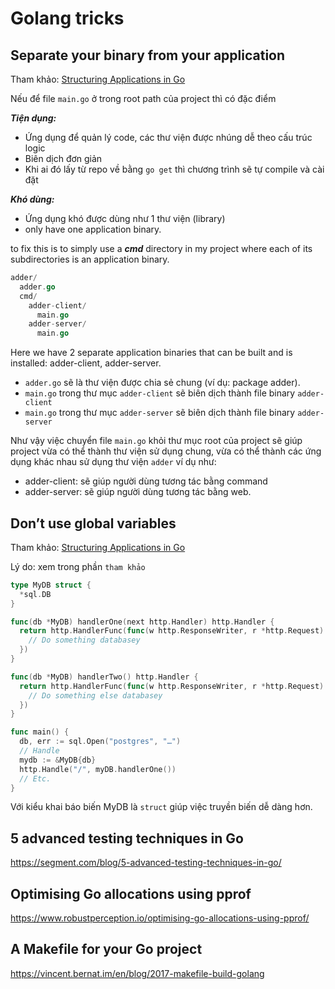# Golang tricks

## Separate your binary from your application

Tham khảo: [Structuring Applications in Go](https://medium.com/@benbjohnson/structuring-applications-in-go-3b04be4ff091)

Nếu để file `main.go` ở trong root path của project thì có đặc điểm

***Tiện dụng:***
- Ứng dụng để quản lý code, các thư viện được nhúng dễ theo cấu trúc logic
- Biên dịch đơn giản
- Khi ai đó lấy từ repo về bằng `go get` thì chương trình sẽ tự compile và cài đặt

***Khó dùng:***
- Ứng dụng khó được dùng như 1 thư viện (library)
- only have one application binary.

to fix this is to simply use a ***cmd*** directory in my project where each of its subdirectories is an application binary.

```go
adder/
  adder.go
  cmd/
    adder-client/
      main.go
    adder-server/
      main.go
```
Here we have 2 separate application binaries that can be built and is installed: adder-client, adder-server.

- `adder.go` sẽ là thư viện được chia sẻ chung (ví dụ: package adder).
- `main.go` trong thư mục `adder-client` sẽ biên dịch thành file binary `adder-client`
- `main.go` trong thư mục `adder-server` sẽ biên dịch thành file binary `adder-server`

Như vậy việc chuyển file `main.go` khỏi thư mục root của project sẽ giúp project vừa có thể thành thư viện sử dụng chung, vừa có thể thành các ứng dụng khác nhau sử dụng thư viện  `adder` ví dụ như:
- adder-client: sẽ giúp người dùng tương tác bằng command
- adder-server: sẽ giúp người dùng tương tác bằng web.

## Don’t use global variables
Tham khảo: [Structuring Applications in Go](https://medium.com/@benbjohnson/structuring-applications-in-go-3b04be4ff091)

Lý do: xem trong phần `tham khảo`

```go
type MyDB struct {
  *sql.DB
}

func(db *MyDB) handlerOne(next http.Handler) http.Handler {
  return http.HandlerFunc(func(w http.ResponseWriter, r *http.Request) {
    // Do something databasey
  })
}

func(db *MyDB) handlerTwo() http.Handler {
  return http.HandlerFunc(func(w http.ResponseWriter, r *http.Request) {
    // Do something else databasey
  })
}

func main() {
  db, err := sql.Open("postgres", "…")
  // Handle
  mydb := &MyDB{db}
  http.Handle("/", myDB.handlerOne())
  // Etc.
}
```
Với kiểu khai báo biến MyDB là `struct` giúp việc truyền biến dễ dàng hơn.

## 5 advanced testing techniques in Go

https://segment.com/blog/5-advanced-testing-techniques-in-go/

## Optimising Go allocations using pprof

https://www.robustperception.io/optimising-go-allocations-using-pprof/

## A Makefile for your Go project

https://vincent.bernat.im/en/blog/2017-makefile-build-golang


